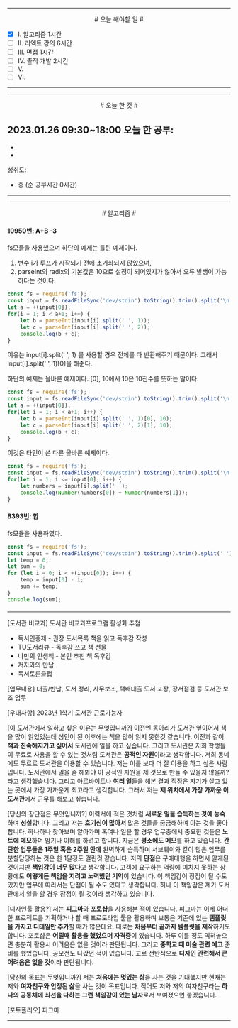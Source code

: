 


----

<div align='center'>
# 오늘 해야할 일 #
</div>

- [x]  Ⅰ. 알고리즘 1시간
- [ ]  Ⅱ. 리엑트 강의 6시간
- [ ]  Ⅲ. 면접 1시간
- [ ]  Ⅳ. 졸작 개발 2시간
- [ ]  Ⅴ. 
- [ ]  Ⅵ. 

----


----

<div align="center"># 오늘 한 것 #</div>

2023.01.26 09:30~18:00 
오늘 한 공부: 
- 
- 
- 

성취도: 
- 중 (순 공부시간 0시간)

----
----
<div align="center"># 알고리즘 #</div>

#### 10950번: A+B -3

fs모듈을 사용했으며 하단의 예제는 틀린 예제이다.
1. 변수 i가 루프가 시작되기 전에 초기화되지 않았으며,
2. parseInt의 radix의 기본값은 10으로 설정이 되어있지가 않아서 오류 발생이 가능하다는 것이다.
```js
const fs = require('fs');
const input = fs.readFileSync('dev/stdin').toString().trim().split('\n');
let a = +(input[0]);
for(i = 1; i < a+1; i++) {
    let b = parseInt(input[i].split(' ', 1));
    let c = parseInt(input[i].split(' ', 2));
    console.log(b + c);
}
```
이유는 input[i].split(' ', 1) 를 사용할 경우 전체를 다 반환해주기 때문이다.
그래서 input[i].split(' ', 1)[0]을 해준다.

하단의 예제는 올바른 예제이다. [0], 10에서 10은 10진수를 뜻하는 말이다.
```js
const fs = require('fs');
const input = fs.readFileSync('dev/stdin').toString().trim().split('\n');
let a = +(input[0]);
for(let i = 1; i < a+1; i++) {
    let b = parseInt(input[i].split(' ', 1)[0], 10);
    let c = parseInt(input[i].split(' ', 2)[1], 10);
    console.log(b + c);
}
```

이것은 타인이 쓴 다른 올바른 예제이다.
```js
const fs = require('fs');
const input = fs.readFileSync('dev/stdin').toString().trim().split('\n');
for(let i = 1; i <= input[0]; i++) {
    let numbers = input[i].split(' ');
    console.log(Number(numbers[0]) + Number(numbers[1]));
}
```

####
#### 8393번: 합

fs모듈을 사용하였다.
```js
const fs = require('fs');
const input = fs.readFileSync('dev/stdin').toString().trim().split(' ');
let temp = 0;
let sum = 0;
for (let i = 0; i < +(input[0]); i++) {
    temp = input[0] - i;
    sum += temp;
}
console.log(sum);
```

####


----
[도서관 비교과]
도서관 비교과프로그램 활성화 추첨
- 독서인증제 - 권장 도서목록 책을 읽고 독후감 작성
- TU도서리뷰 - 독후감 쓰고 책 선물
- 나만의 인생책 - 본인 추천 책 독후감
- 저자와의 만남
- 독서토론클럽


[업무내용]
대출/반납, 도서 정리, 사무보조, 택배대출 도서 포장, 장서점검 등 도서관 보조 업무



[우대사항]
2023년 1학기 도서관 근로가능자


[이 도서관에서 일하고 싶은 이유는 무엇입니까?]
이전엔 동아리가 도서관 옆이어서 책을 많이 읽었었는데 성인이 된 이후에는 책을 많이 읽지 못한것 같습니다.
이전과 같이 **책과 친숙해지기고 싶어서** 도서관에 일을 하고 싶습니다.
그리고
도서관은 저희 학생들이 무료로 사용을 할 수 있는 것처럼
도서관은 **공적인 자원**이라고 생각합니다.
저희 동네에도 무료로 도서관을 이용할 수 있습니다. 
저는 이를 보다 더 잘 이용을 하고 싶은 사람입니다.
도서관에서 일을 좀 해봐야 이 공적인 자원을 제 것으로 만들 수 있을지 않을까? 
라고 생각했습니다.
그리고
아르바이트나 **여러 일**들을 해본 결과
직장은 자기가 살고 있는 곳에서 가장 가까운게 최고라고 생각합니다.
그래서 저는 **제 위치에서 가장 가까운 이 도서관**에서 근무를 해보고 싶습니다.


[당신의 장단점은 무엇입니까?]
이력서에 적은 것처럼
**새로운 일을 습득하는 것에 능숙**하며 **성실**합니다.
그리고 저는 **호기심이 많아서** 많은 것들을 궁금해하며 아는 것을 좋아합니다.
하나하나 찾아보며 알아가며 
혹여나 일을 할  경우 업무중에서 중요한 것들은 **노트에 메모**하며
암기나 이해를 하려고 합니다.
지금은 **평소에도 메모**를 하고 있습니다.
**간단한 업무들은 1주일 혹은 2주일 안에** 완벽하게 습득하며
서브웨이와 같이 많은 업무를 분할담당하는 것은 한 1달정도 걸린것 같습니다.
저의 **단점**은
구매대행을 하면서 알게된 것이지만
**책임감이 너무 많다**고 생각합니다.
고객에 요구하는 역량에 미치지 못하는 상황에도 **어떻게든 책임을 지려고 노력했던
기억**이 있습니다.
이 책임감이 장점이 될 수도 있지만 업무에 따라서는 단점이 될 수도 있다고 생각합니다.
허나 이 책임감은 제가 도서관에서 일을 할 경우 장점이 될 것이라 생각하고 있습니다.


[디자인툴 활용?]
저는 **피그마**와 **포토샵**을 사용해본 적이 있습니다.
피그마는 이제 어떠한 프로젝트를 기획하거나 할 때 프로토타입 툴을 활용하며
보통은 기존에 있는 **템플릿을 가지고 디테일만 추가**할 때가 많은데요.
때로는 **처음부터 끝까지 템플릿을 제작**하기도 합니다.
포토샵은 **어릴때 활용을 했었으며 자격증**이 있습니다.
하루 이틀 정도 익혀놓으면 충분히 활용시 어려움은 없을 것이라 판단됩니다.
그리고 **중학교 때 미술 관련 예고** 준비를 했었습니다. 
공모전도 나갔던 적이 있습니다.
고로 전반적으로 **디자인 관련해서 큰 어려움은 없을 것**이라 판단됩니다.


[당신의 목표는 무엇입니까?]
저는 **처음에는 멋있는 삶**을 사는 것을 기대했지만 현재는 
저와 **여자친구와 안정된 삶**을 사는 것이 목표입니다.
적어도 저와 저의 여자친구라는 **하나의 공동체에 최선을 다하는 
그런 책임감이 있는 남자**로서 보여졌으면 좋겠습니다.


[포트폴리오]
피그마

----

